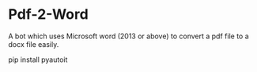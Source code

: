 # Pdf-2-Word
A bot which uses Microsoft word (2013 or above) to convert a pdf file to a docx file easily.

pip install pyautoit
